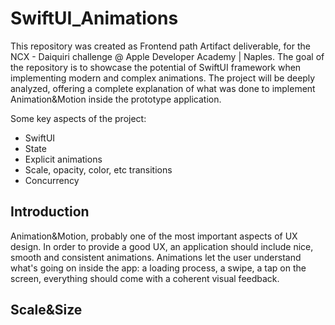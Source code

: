 # SwiftUI_Animations
This repository was created as Frontend path Artifact deliverable, for the NCX - Daiquiri challenge @ Apple Developer Academy | Naples. The goal of the repository is to showcase the potential of SwiftUI framework when implementing modern and complex animations. The project will be deeply analyzed, offering a complete explanation of what was done to implement Animation&Motion inside the prototype application.

Some key aspects of the project:
- SwiftUI
- State
- Explicit animations
- Scale, opacity, color, etc transitions
- Concurrency


## Introduction
Animation&Motion, probably one of the most important aspects of UX design. In order to provide a good UX, an application should include nice, smooth and consistent animations. Animations let the user understand what's going on inside the app: a loading process, a swipe, a tap on the screen, everything should come with a coherent visual feedback.

## Scale&Size
